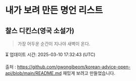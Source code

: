 # 내가 보려 만든 명언 리스트

##  찰스 디킨스(영국 소설가)
> 가장 어두운 순간이 지나야 새벽이 온다.


⏳ 업데이트 시간: 2025-03-10 17:32:43 (UTC)

출처 : https://github.com/gwongibeom/korean-advice-open-api/blob/main/README.md
재밌게 보려고 만들었습니다.
